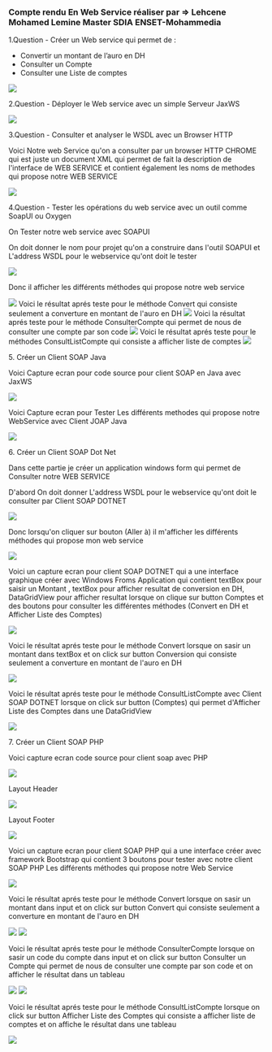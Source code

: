 <h3>Compte rendu En Web Service réaliser par => Lehcene Mohamed Lemine Master SDIA ENSET-Mohammedia
</h3>
<p>1.Question - Créer un Web service qui permet de : </p>
<ul>
<li>Convertir un montant de l’auro en DH</li>
<li>Consulter un Compte</li>
<li>Consulter une Liste de comptes</li>
</ul>
<img src="captures/Question1.png"/>

<p>2.Question - Déployer le Web service avec un simple Serveur JaxWS</p>
<img src="captures/Question2.png">

<p>3.Question - Consulter et analyser le WSDL avec un Browser HTTP</p>
<p>Voici Notre web Service qu'on a consulter par un browser HTTP CHROME qui est juste un document XML qui permet de fait la description de l'interface de WEB SERVICE et contient également les noms de methodes qui propose notre WEB SERVICE</p>
<img src="captures/Question3.png"/>

<p>4.Question - Tester les opérations du web service avec un outil
comme SoapUI ou Oxygen</p>
<p>On Tester notre web service avec SOAPUI</p>

<p>On doit donner le nom pour projet qu'on a construire dans l'outil SOAPUI et L'address WSDL pour le webservice qu'ont doit le tester</p>
<img src="captures/Question4/img0.png"/>
<p>Donc il afficher les différents méthodes qui propose notre web service</p>
<img src="captures/Question4/img1.png"/>
Voici le résultat aprés teste pour le méthode Convert qui consiste seulement a converture en montant de l'auro en DH
<img src="captures/Question4/img2.png"/>
Voici la résultat aprés teste pour le méthode ConsulterCompte qui permet de nous de consulter une compte par son code
<img src="captures/Question4/img3.png"/>
Voici le résultat aprés teste pour le méthodes ConsultListCompte qui consiste a afficher liste de comptes
<img src="captures/Question4/img4.png"/>


<p>5. Créer un Client SOAP Java</p>
<p>Voici Capture ecran pour code source pour client SOAP en Java avec JaxWS</p>
<img src="captures/Question5/img1.png"/>
<p>Voici Capture ecran pour Tester Les différents methodes qui propose notre WebService avec Client JOAP Java </p>

<img src="captures/Question5/img2.png"/>

<p>6. Créer un Client SOAP Dot Net</p>
<p>Dans cette partie je créer un application windows form qui permet de Consulter notre WEB SERVICE</p>
<p>D'abord On doit donner L'address WSDL pour le webservice qu'ont doit le consulter par Client SOAP DOTNET</p>
<img src="captures/Question6/AccederAuWS/img1.png"/>
<p>Donc lorsqu'on cliquer sur bouton (Aller à) il m'afficher les différents méthodes qui propose mon web service</p>
<img src="captures/Question6/AccederAuWS/img2.png"/>
<p>
Voici un capture ecran pour client SOAP DOTNET qui 
a une interface graphique créer avec Windows Froms Application qui contient 
textBox pour saisir un Montant , textBox pour afficher resultat de conversion en DH, 
DataGridView pour afficher resultat lorsque on clique sur button Comptes et 
des boutons pour consulter les différentes méthodes (Convert en DH et Afficher Liste des Comptes)
</p>
<img src="captures/Question6/img2.png">
<p>
Voici le résultat aprés teste pour le méthode Convert lorsque on sasir 
un montant dans textBox et on click sur button 
Conversion qui consiste seulement a converture en montant de l'auro en DH
</p>
<img src="captures/Question6/img3.png">
<p>
Voici le résultat aprés teste pour le méthode ConsultListCompte avec Client SOAP DOTNET
lorsque on click sur button (Comptes) qui permet d'Afficher Liste des Comptes dans une DataGridView
</p>
<img src="captures/Question6/img4.png">


<p>7. Créer un Client SOAP PHP</p>
<p>Voici capture ecran code source pour client soap avec PHP</p>
<img src="captures/Question7/ClientSoapPHP/ClientSoapPhp.png" />
<p>Layout Header</p>
<img src="captures/Question7/ClientSoapPHP/Header.png" />
<p>Layout Footer</p>
<img src="captures/Question7/ClientSoapPHP/footer.png" />
<p>
Voici un capture ecran pour client SOAP PHP qui a une interface créer avec framework Bootstrap
qui contient 3 boutons pour tester avec notre client SOAP PHP Les différents méthodes qui propose notre Web Service
</p>
<img src="captures/Question7/img0.png" />

<p>Voici le résultat aprés teste  pour le méthode Convert lorsque on sasir un montant dans input et on click sur button Convert qui consiste seulement a converture en montant de l'auro en DH </p>
<img src="captures/Question7/img1.png" />
<img src="captures/Question7/img2.png" />

<p>Voici le résultat aprés teste  pour le méthode ConsulterCompte lorsque on sasir un code du compte dans input et on click sur button Consulter un Compte qui permet de nous de consulter une compte par son code et on afficher le résultat dans un tableau</p>
<img src="captures/Question7/img3.png" />
<img src="captures/Question7/img4.png" />

<p>Voici le résultat aprés teste  pour le méthode ConsultListCompte lorsque on click sur button Afficher Liste des Comptes qui consiste a afficher liste de comptes et on affiche le résultat dans une tableau</p>
<img src="captures/Question7/img6.png" />

